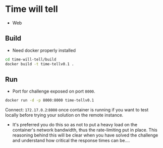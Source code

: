 # Time will tell
- Web

## Build
- Need docker properly installed

```bash
cd time-will-tell/build
docker build -t time-tellv0.1 .
```


## Run
- Port for challenge exposed on port `8000`.

```bash
docker run -d -p 8000:8000 time-tellv0.1
```

Connect: `172.17.0.2`:`8000` once container is running if you want to test locally before trying your solution on the remote instance.

- It's preferred you do this so as not to put a heavy load on the container's network bandwidth, thus the rate-limiting put in place. This reasoning behind this will be clear when you have solved the challenge and understand how critical the response times can be....